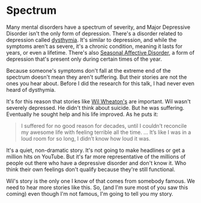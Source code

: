 # Spectrum

Many mental disorders have a spectrum of severity, and Major Depressive Disorder isn't the only form of depression. There's a disorder related to depression called [dysthymia][dysthymia]. It's similar to depression, and while the symptoms aren't as severe, it's a chronic condition, meaning it lasts for years, or even a lifetime. There's also [Seasonal Affective Disorder][sad], a form of depression that's present only during certain times of the year.

Because someone's symptoms don't fall at the extreme end of the spectrum doesn't mean they aren't suffering. But their stories are not the ones you hear about. Before I did the research for this talk, I had never even heard of dysthymia.

It's for this reason that stories like [Wil Wheaton's][wheaton] are important. Wil wasn't severely depressed. He didn't think about suicide. But he was suffering. Eventually he sought help and his life improved. As he puts it:

> I suffered for no good reason for decades, until I couldn’t reconcile my awesome life with feeling terrible all the time.
> ...
> It’s like I was in a loud room for so long, I didn’t know how loud it was.

It's a quiet, non-dramatic story. It's not going to make headlines or get a million hits on YouTube. But it's far more representative of the millions of people out there who have a depressive disorder and don't know it. Who think their own feelings don't qualify because they're still functional.

Wil's story is the only one I know of that comes from somebody famous. We need to hear more stories like this. So, (and I'm sure most of you saw this coming) even though I'm not famous, I'm going to tell you my story.

[dysthymia]: http://serendip.brynmawr.edu/bb/neuro/neuro98/202s98-paper3/Miller3.html
[sad]: https://www.nlm.nih.gov/medlineplus/seasonalaffectivedisorder.html
[wheaton]: http://wilwheaton.net/2012/09/depression-lies/
